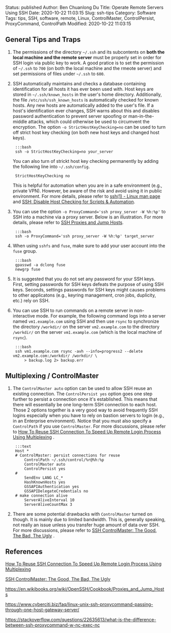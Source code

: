 Status: published
Author: Ben Chuanlong Du
Title: Operate Remote Servers Using SSH
Date: 2020-10-22 11:03:15
Slug: ssh-tips
Category: Software
Tags: tips, SSH, software, remote, Linux, ControlMaster, ControlPersist, ProxyCommand, ControlPath
Modified: 2020-10-22 11:03:15


## General Tips and Traps

1. The permissions of the directory `~/.ssh` and its subcontents
    on **both the local machine and the remote server** must be properly set 
    in order for SSH login via public key to work.
    A good pratice is to set the permission of `~/.ssh` to `700` (on both the local machine and the rmeote server)
    and set permissions of files under `~/.ssh` to  `600`.
    
2. SSH automatically maintains and checks a database containing identification 
    for all hosts it has ever been used with. 
    Host keys are stored in `~/.ssh/known_hosts` in the user's home directory. 
    Additionally, 
    the file `/etc/ssh/ssh_known_hosts` is automatically checked for known hosts. 
    Any new hosts are automatically added to the user's file. 
    If a host's identification ever changes, 
    SSH warns about this and disables password authentication 
    to prevent server spoofing or man-in-the-middle attacks, 
    which could otherwise be used to circumvent the encryption. 
    The option `-o StrictHostKeyChecking=no` can be used to turn off strict host key checking
    (on both new host keys and changed host keys).

        :::bash
        ssh -o StrictHostKeyChecking=no your_server

    You can also turn of strickt host key checking permanently by adding the following line into `~/.ssh/config`.

        StrictHostKeyChecking no

    This is helpful for automation when you are in a safe environment (e.g., private VPN). 
    However, 
    be aware of the risk and avoid using it in public environment.
    For more details, 
    please refer to
    [ssh(1) - Linux man page](https://linux.die.net/man/1/ssh)
    and
    [SSH: Disable Host Checking for Scripts & Automation](http://bencane.com/2013/07/22/ssh-disable-host-checking-for-scripts-automation/).

2. You can use the option `-o ProxyCommand='ssh proxy_server -W %h:%p'` 
    to SSH into a machine via a proxy server.
    Below is an illustration.
    For more details,
    please refer to
    [SSH Proxies and Jump Hosts](https://en.wikibooks.org/wiki/OpenSSH/Cookbook/Proxies_and_Jump_Hosts).

        :::bash
        ssh -o ProxyCommand='ssh proxy_server -W %h:%p' target_server

3. When using `sshfs` and `fuse`, 
    make sure to add your user account into the `fuse` group.

        :::bash
        gpasswd -a dclong fuse
        newgrp fuse

4. It is suggested that you do not set any password for your SSH keys. 
    First, setting passwords for SSH keys defeats the purpose of using SSH keys.
    Seconds, 
    settings passwords for SSH keys might causes problems to other applicatons 
    (e.g., keyring management, cron jobs, duplicity, etc.) rely on SSH.

5. You can use SSH to run commands on a remote server in non-interactive mode.
    For example, 
    the following command logs into a server named `vm1.example.com` using SSH 
    and then use `rsync` to synchronize the directory `/workdir/` on the server `vm2.example.com`
    to the directory `/workdir/` on the server `vm1.example.com` (which is the local machine of `rsync`).

        :::bash
        ssh vm1.example.com rsync -avh --info=progress2 --delete vm2.example.com:/workdir/ /workdir/ \
            > backup.log 2> backup.err

## Multiplexing / ControlMaster

1. The `ControlMaster auto` option can be used to allow SSH reuse an existing connection.
    The `ControlPersist yes` option goes one step further to persist a connection once it's established.
    This means that there will essentially be one long-term SSH connection to each host. 
    Those 2 options together is a very good way to avoid frequently SSH logins 
    especially when you have to rely on bastion servers to login (e.g., in an Enterprise environment).
    Notice that you must also specify a `ControlPath` 
    if you use `ControlMaster`.
    For more discussions, 
    please refer to
    [How To Reuse SSH Connection To Speed Up Remote Login Process Using Multiplexing](https://www.cyberciti.biz/faq/linux-unix-reuse-openssh-connection/)
    .

        :::text
        Host *
        # ControlMaster: persist connections for reuse
            ControlPath ~/.ssh/control/%r@%h:%p
            ControlMaster auto
            ControlPersist yes
        #
            SendEnv LANG LC_*
            HashKnownHosts yes
            GSSAPIAuthentication yes
            GSSAPIDelegateCredentials no
        # make connection alive
            ServerAliveInterval 10
            ServerAliveCountMax 3

2. There are some potential drawbacks with `ControlMaster` turned on though. 
    It is mainly due to limited bandwidth.
    This is, generally speaking, not really an issue 
    unless you transfer huge amount of data over SSH.
    For more discussions,
    please refer to
    [SSH ControlMaster: The Good, The Bad, The Ugly](https://www.anchor.com.au/blog/2010/02/ssh-controlmaster-the-good-the-bad-the-ugly/)
    .

## References

[How To Reuse SSH Connection To Speed Up Remote Login Process Using Multiplexing](https://www.cyberciti.biz/faq/linux-unix-reuse-openssh-connection/)

[SSH ControlMaster: The Good, The Bad, The Ugly](https://www.anchor.com.au/blog/2010/02/ssh-controlmaster-the-good-the-bad-the-ugly/)

https://en.wikibooks.org/wiki/OpenSSH/Cookbook/Proxies_and_Jump_Hosts

https://www.cyberciti.biz/faq/linux-unix-ssh-proxycommand-passing-through-one-host-gateway-server/

https://stackoverflow.com/questions/22635613/what-is-the-difference-between-ssh-proxycommand-w-nc-exec-nc

